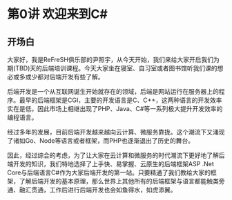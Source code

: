 # 第0讲 欢迎来到C\#

## 开场白

大家好，我是ReFreSH俱乐部的尹照宇，从今天开始，我们来给大家开启我们为期(TBD)天的后端培训课程。今天大家坐在寝室、自习室或者图书馆听我们课的想必或多或少都对后端开发有些了解。

后端开发是一个从互联网诞生开始就存在的领域，后端是网站运行在服务器上的程序。最早的后端框架是CGI，主要的开发语言是C、C++，这两种语言的开发效率实在是低，因此市场上相继出现了PHP、Java、C#等一系列极大提升开发效率的编程语言。

经过多年的发展，目前后端开发越来越向云计算、微服务靠拢。这个潮流下又涌现了诸如Go、Node等语言或者框架，而PHP也逐渐退出了历史的舞台。

因此，经过综合的考虑，为了让大家在云计算和微服务的时代潮流下更好地了解后端开发的知识，我们特地选择了上手快、易掌握、云原生的后端框架ASP .Net Core与后端语言C#作为大家后端开发的第一站。只要精通了我们教给大家的框架，了解后端开发的基本原理，那么世界上其他所有的后端框架与语言都能触类旁通、融汇贯通，工作后进行后端开发也会如鱼得水，如虎添翼。

